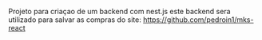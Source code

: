 Projeto para criaçao de um backend com nest.js
este backend sera utilizado para salvar as compras do site:
https://github.com/pedroin1/mks-react
